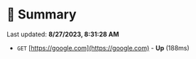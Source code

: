 # 📖 Summary
Last updated: **8/27/2023, 8:31:28 AM**

- `GET` [https://google.com](https://google.com) - **Up** (188ms)
